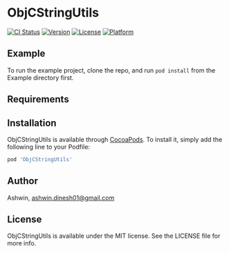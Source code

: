# ObjCStringUtils

[![CI Status](https://img.shields.io/travis/ashwindmk/ObjCStringUtils.svg?style=flat)](https://travis-ci.org/ashwindmk/ObjCStringUtils)
[![Version](https://img.shields.io/cocoapods/v/ObjCStringUtils.svg?style=flat)](https://cocoapods.org/pods/ObjCStringUtils)
[![License](https://img.shields.io/cocoapods/l/ObjCStringUtils.svg?style=flat)](https://cocoapods.org/pods/ObjCStringUtils)
[![Platform](https://img.shields.io/cocoapods/p/ObjCStringUtils.svg?style=flat)](https://cocoapods.org/pods/ObjCStringUtils)

## Example

To run the example project, clone the repo, and run `pod install` from the Example directory first.

## Requirements

## Installation

ObjCStringUtils is available through [CocoaPods](https://cocoapods.org). To install
it, simply add the following line to your Podfile:

```ruby
pod 'ObjCStringUtils'
```

## Author

Ashwin, ashwin.dinesh01@gmail.com

## License

ObjCStringUtils is available under the MIT license. See the LICENSE file for more info.
